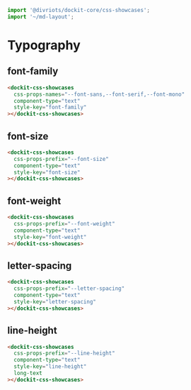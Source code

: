 ```js script
import '@divriots/dockit-core/css-showcases';
import '~/md-layout';
```

# Typography

## font-family

```html story
<dockit-css-showcases
  css-props-names="--font-sans,--font-serif,--font-mono"
  component-type="text"
  style-key="font-family"
></dockit-css-showcases>
```

## font-size

```html story
<dockit-css-showcases
  css-props-prefix="--font-size"
  component-type="text"
  style-key="font-size"
></dockit-css-showcases>
```

## font-weight

```html story
<dockit-css-showcases
  css-props-prefix="--font-weight"
  component-type="text"
  style-key="font-weight"
></dockit-css-showcases>
```

## letter-spacing

```html story
<dockit-css-showcases
  css-props-prefix="--letter-spacing"
  component-type="text"
  style-key="letter-spacing"
></dockit-css-showcases>
```

## line-height

```html story
<dockit-css-showcases
  css-props-prefix="--line-height"
  component-type="text"
  style-key="line-height"
  long-text
></dockit-css-showcases>
```
